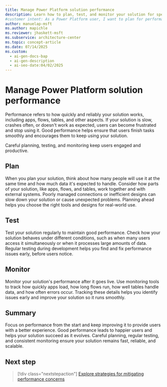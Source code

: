 ```yaml
---
title: Manage Power Platform solution performance
description: Learn how to plan, test, and monitor your solution for speed and reliability. Improve user experience with practical tips.
#customer intent: As a Power Platform user, I want to plan for performance so that my apps, flows, and tables run quickly and reliably for users.
author: manuelap-msft
ms.author: mapichle
ms.reviewer: jhaskett-msft
ms.subservice: architecture-center
ms.topic: concept-article
ms.date: 07/14/2025
ms.custom:
  - ai-gen-docs-bap
  - ai-gen-description
  - ai-seo-date:04/02/2025
---
```



# Manage Power Platform solution performance

Performance refers to how quickly and reliably your solution works, including apps, flows, tables, and other aspects. If your solution is slow, crashes often, or doesn't work as expected, users can become frustrated and stop using it. Good performance helps ensure that users finish tasks smoothly and encourages them to keep using your solution.

Careful planning, testing, and monitoring keep users engaged and productive.

## Plan

When you plan your solution, think about how many people will use it at the same time and how much data it's expected to handle. Consider how parts of your solution, like apps, flows, and tables, work together and with external systems. Poorly managed connections or inefficient designs can slow down your solution or cause unexpected problems. Planning ahead helps you choose the right tools and designs for real-world use.

## Test

Test your solution regularly to maintain good performance. Check how your solution behaves under different conditions, such as when many users access it simultaneously or when it processes large amounts of data. Regular testing during development helps you find and fix performance issues early, before users notice.

## Monitor

Monitor your solution's performance after it goes live. Use monitoring tools to track how quickly apps load, how long flows run, how well tables handle data, and how often errors occur. Tracking these details helps you identify issues early and improve your solution so it runs smoothly.

## Summary

Focus on performance from the start and keep improving it to provide users with a better experience.  Good performance leads to happier users and helps your solution succeed as it evolves. Careful planning, regular testing, and consistent monitoring ensure your solution remains fast, reliable, and scalable.

## Next step

> [!div class="nextstepaction"]
> [Explore strategies for mitigating performance concerns](ux-strategies.md)
